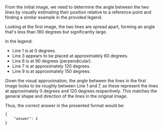 From the initial image, we need to determine the angle between the two lines by visually estimating their position relative to a reference point and finding a similar example in the provided legend.

Looking at the first image, the two lines are spread apart, forming an angle that's less than 180 degrees but significantly large.

In the legend:
- Line 1 is at 0 degrees.
- Line 3 appears to be placed at approximately 60 degrees.
- Line 6 is at 90 degrees (perpendicular).
- Line 7 is at approximately 120 degrees.
- Line 9 is at approximately 150 degrees.

Given the visual approximation, the angle between the lines in the first image looks to be roughly between Line 1 and 7, as these represent the lines at approximately 0 degrees and 120 degrees respectively. This matches the general shape and direction of the lines in the original image.

Thus, the correct answer in the presented format would be:
```
{
    "answer": 2
}
```